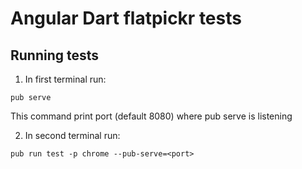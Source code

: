 # Angular Dart flatpickr tests

## Running tests

1. In first terminal run:

```
pub serve
```
This command print port (default 8080) where pub serve is listening

2. In second terminal run:

```
pub run test -p chrome --pub-serve=<port>
```